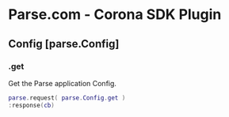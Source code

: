 # Parse.com - Corona SDK Plugin

## Config [parse.Config]

### .get

Get the Parse application Config.

```lua
parse.request( parse.Config.get )
:response(cb)
```
